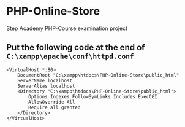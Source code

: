 # PHP-Online-Store

Step Academy PHP-Course examination project

## Put the following code at the end of `C:\xampp\apache\conf\httpd.conf`

```
<VirtualHost *:80>
    DocumentRoot "C:\xampp\htdocs\PHP-Online-Store\public_html"
    ServerName localhost
    ServerAlias localhost
    <Directory "C:\xampp\htdocs\PHP-Online-Store\public_html">
        Options Indexes FollowSymLinks Includes ExecCGI
        AllowOverride All
        Require all granted
    </Directory>
</VirtualHost>
```
